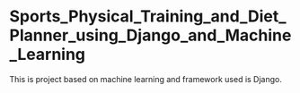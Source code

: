 # Sports_Physical_Training_and_Diet_Planner_using_Django_and_Machine_Learning
This is project based on machine learning and framework used is Django. 

